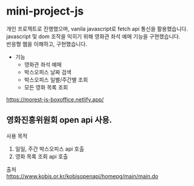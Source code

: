 # mini-project-js
  
개인 프로젝트로 진행했으며, vanila javascript로 fetch api 통신을 활용했습니다.  
javascript 및 dom 조작을 익히기 위해 영화관 좌석 예매 기능을 구현했습니다.  
반응형 웹을 이해하고, 구현했습니다.
  
- 기능
  - 영화관 좌석 예매
  - 박스오피스 날짜 검색
  - 박스오피스 일별/주간별 조회
  - 모든 영화 목록 조회
  
https://morest-js-boxoffice.netlify.app/
  
## 영화진흥위원회 open api 사용.  
사용 목적  
1. 일일, 주간 박스오피스 api 호출
2. 영화 목록 조회 api 호출

출처  
https://www.kobis.or.kr/kobisopenapi/homepg/main/main.do
